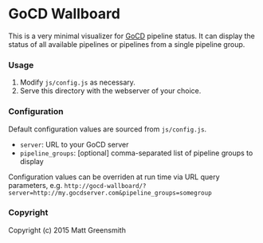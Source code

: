 # GoCD Wallboard

This is a very minimal visualizer for [GoCD](http://go.cd) pipeline status. It can display the status of all available pipelines or pipelines from a single pipeline group.

### Usage

1. Modify `js/config.js` as necessary.
2. Serve this directory with the webserver of your choice.

### Configuration

Default configuration values are sourced from `js/config.js`.

- `server`: URL to your GoCD server
- `pipeline_groups`: [optional] comma-separated list of pipeline groups to display

Configuration values can be overriden at run time via URL query parameters, e.g. `http://gocd-wallboard/?server=http://my.gocdserver.com&pipeline_groups=somegroup`

### Copyright

Copyright (c) 2015 Matt Greensmith
